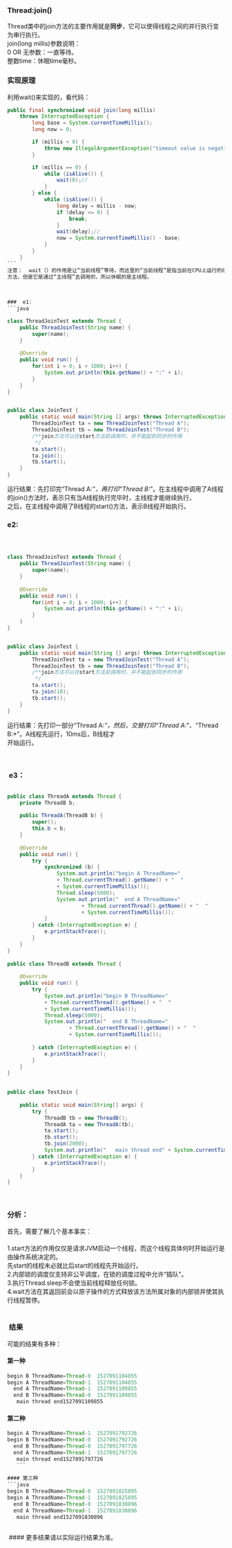 ###  Thread:join()  
Thread类中的join方法的主要作用就是**同步**，它可以使得线程之间的并行执行变为串行执行。   
join(long millis)参数说明：  
0 OR 无参数：一直等待。  
整数time：休眠time毫秒。  


###  实现原理    
利用wait()来实现的，看代码：  
```java  
public final synchronized void join(long millis)
    throws InterruptedException {
        long base = System.currentTimeMillis();
        long now = 0;

        if (millis < 0) {
            throw new IllegalArgumentException("timeout value is negative");
        }

        if (millis == 0) {
            while (isAlive()) {
                wait(0);//
            }
        } else {
            while (isAlive()) {
                long delay = millis - now;
                if (delay <= 0) {
                    break;
                }
                wait(delay);//
                now = System.currentTimeMillis() - base;
            }
        }
    }  
```    
注意：  wait（）的作用是让“当前线程”等待，而这里的“当前线程”是指当前在CPU上运行的线程，所以，虽然调用子线程的wait（）  
方法，但是它是通过“主线程”去调用的，所以休眠的是主线程。  

      
      
###  e1:  
```java  

class ThreadJoinTest extends Thread {
    public ThreadJoinTest(String name) {
        super(name);
    }
    
    @Override
    public void run() {
        for(int i = 0; i < 1000; i++) {
            System.out.println(this.getName() + ":" + i);
        }
    }
}


public class JoinTest {
	public static void main(String [] args) throws InterruptedException {
        ThreadJoinTest ta = new ThreadJoinTest("Thread A");
        ThreadJoinTest tb = new ThreadJoinTest("Thread B");
        /**join方法可以在start方法前调用时，并不能起到同步的作用
         */
        ta.start();
        ta.join();
        tb.start();
    }
}  
```  
运行结果：先打印完“Thread A:*”，再打印“Thread B:*”。在主线程中调用了A线程的join()方法时，表示只有当A线程执行完毕时，主线程才能继续执行，  
之后，在主线程中调用了B线程的start()方法，表示B线程开始执行。
  
###  e2:  
```java  



class ThreadJoinTest extends Thread {
    public ThreadJoinTest(String name) {
        super(name);
    }
    
    @Override
    public void run() {
        for(int i = 0; i < 1000; i++) {
            System.out.println(this.getName() + ":" + i);
        }
    }
}


public class JoinTest {
	public static void main(String [] args) throws InterruptedException {
        ThreadJoinTest ta = new ThreadJoinTest("Thread A");
        ThreadJoinTest tb = new ThreadJoinTest("Thread B");
        /**join方法可以在start方法前调用时，并不能起到同步的作用
         */
        ta.start();
        ta.join(10);
        tb.start();
    }
}  
```    

运行结果：先打印一部分“Thread A:*”，然后，交替打印“Thread A:*”、“Thread B:*”。A线程先运行，10ms后，B线程才  
开始运行。    
  
    
###  e3：  
```java  

public class ThreadA extends Thread {
	private ThreadB b;
	
	public ThreadA(ThreadB b) {
		super();
		this.b = b;
	}
	
	@Override 
	public void run() {
		try {
			synchronized (b) {
				System.out.println("begin A ThreadName=" 
			    + Thread.currentThread().getName() + "  "
			    + System.currentTimeMillis());
				Thread.sleep(5000);
				System.out.println("  end A ThreadName="
						+ Thread.currentThread().getName() + "  "
						+ System.currentTimeMillis());
			}
		} catch (InterruptedException e) {
			e.printStackTrace();
		}
	}
}  
  
public class ThreadB extends Thread {
	
	@Override 
	public void run() {
		try {
			System.out.println("begin B ThreadName=" 
		    + Thread.currentThread().getName() + "  "
		    + System.currentTimeMillis());
			Thread.sleep(5000);
			System.out.println("  end B ThreadName="
					+ Thread.currentThread().getName() + "  "
					+ System.currentTimeMillis());
				
		} catch (InterruptedException e) {
			e.printStackTrace();
		}
	}
}    

  
public class TestJoin {
	
	public static void main(String[] args) {
		try {
			ThreadB tb = new ThreadB();
			ThreadA ta = new ThreadA(tb);
			ta.start();
			tb.start();
			tb.join(2000);
			System.out.println("   main thread end" + System.currentTimeMillis());
		} catch (InterruptedException e) {
			e.printStackTrace();
		}
	}
}  
```  
       
### 分析：  
首先，需要了解几个基本事实：  
####    
1.start方法的作用仅仅是请求JVM启动一个线程，而这个线程具体何时开始运行是由操作系统决定的。     
先start的线程未必就比后start的线程先开始运行。  
2.内部锁的调度仅支持非公平调度，在锁的调度过程中允许“插队”。  
3.执行Thread.sleep不会使当前线程释放任何锁。	  
4.wait方法在其返回前会以原子操作的方式释放该方法所属对象的内部锁并使其执行线程暂停。  
  
###  结果  
可能的结果有多种：  
#### 第一种  

```java  
begin B ThreadName=Thread-0  1527091104855
begin A ThreadName=Thread-1  1527091104855
  end A ThreadName=Thread-1  1527091109855
  end B ThreadName=Thread-0  1527091109855
   main thread end1527091109855  
   ```    
#### 第二种  
```java  
begin A ThreadName=Thread-1  1527091792726
begin B ThreadName=Thread-0  1527091792726
  end B ThreadName=Thread-0  1527091797726
  end A ThreadName=Thread-1  1527091797726
   main thread end1527091797726  
   ```  
   
#### 第三种  
```java  
begin B ThreadName=Thread-0  1527091825895
begin A ThreadName=Thread-1  1527091825895
  end B ThreadName=Thread-0  1527091830896
  end A ThreadName=Thread-1  1527091830896
   main thread end1527091830896
  
  ```
  
  #### 更多结果请以实际运行结果为准。










